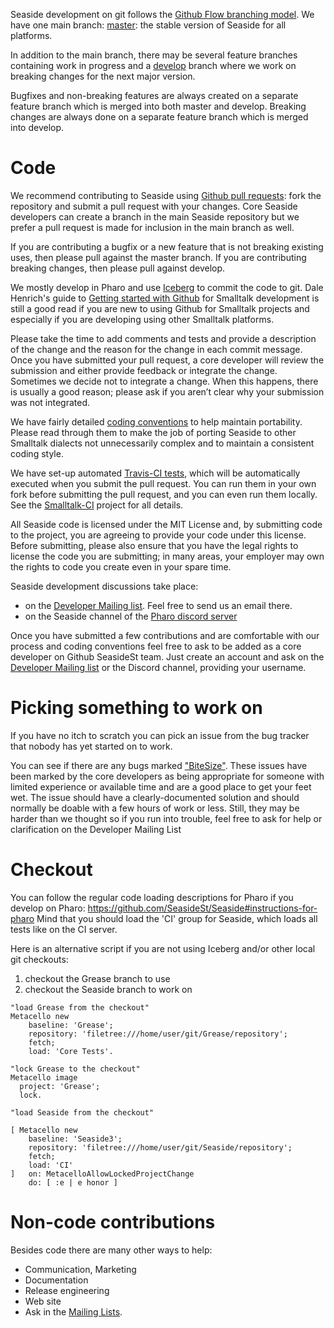 Seaside development on git follows the [Github Flow branching model](https://guides.github.com/introduction/flow/). We have one main branch: [master](https://github.com/SeasideSt/Seaside/tree/master): the stable version of Seaside for all platforms.

In addition to the main branch, there may be several feature branches containing work in progress and a [develop](https://github.com/SeasideSt/Seaside/tree/develop) branch where we work on breaking changes for the next major version.

Bugfixes and non-breaking features are always created on a separate feature branch which is merged into both master and develop.
Breaking changes are always done on a separate feature branch which is merged into develop.

# Code
We recommend contributing to Seaside using [Github pull requests](https://help.github.com/articles/using-pull-requests/): fork the repository and submit a pull request with your changes. Core Seaside developers can create a branch in the main Seaside repository but we prefer a pull request is made for inclusion in the main branch as well.

If you are contributing a bugfix or a new feature that is not breaking existing uses, then please pull against the master branch.
If you are contributing breaking changes, then please pull against develop.

We mostly develop in Pharo and use [Iceberg](https://github.com/pharo-vcs/iceberg) to commit the code to git. Dale Henrich's guide to [Getting started with Github](https://github.com/dalehenrich/metacello-work/blob/master/docs/GettingStartedWithGitHub.md) for Smalltalk development is still a good read if you are new to using Github for Smalltalk projects and especially if you are developing using other Smalltalk platforms.

Please take the time to add comments and tests and provide a description of the change and the reason for the change in each commit message. Once you have submitted your pull request, a core developer will review the submission and either provide feedback or integrate the change. Sometimes we decide not to integrate a change. When this happens, there is usually a good reason; please ask if you aren’t clear why your submission was not integrated.

We have fairly detailed [coding conventions](https://github.com/SeasideSt/Seaside/wiki/Coding-Conventions) to help maintain portability. Please read through them to make the job of porting Seaside to other Smalltalk dialects not unnecessarily complex and to maintain a consistent coding style.

We have set-up automated [Travis-CI tests](https://travis-ci.org/SeasideSt/Seaside), which will be automatically executed when you submit the pull request. You can run them in your own fork before submitting the pull request, and you can even run them locally. See the [Smalltalk-CI](https://github.com/hpi-swa/smalltalkCI) project for all details.

All Seaside code is licensed under the MIT License and, by submitting code to the project, you are agreeing to provide your code under this license. Before submitting, please also ensure that you have the legal rights to license the code you are submitting; in many areas, your employer may own the rights to code you create even in your spare time.

Seaside development discussions take place:
- on the [Developer Mailing list](http://lists.squeakfoundation.org/mailman/listinfo/seaside-dev). Feel free to send us an email there.
- on the Seaside channel of the [Pharo discord server](https://pharo.org/community)

Once you have submitted a few contributions and are comfortable with our process and coding conventions feel free to ask to be added as a core developer on Github SeasideSt team. Just create an account and ask on the [Developer Mailing list](http://lists.squeakfoundation.org/mailman/listinfo/seaside-dev) or the Discord channel, providing your username. 

# Picking something to work on

If you have no itch to scratch you can pick an issue from the bug tracker that nobody has yet started on to work.

You can see if there are any bugs marked ["BiteSize"](https://github.com/SeasideSt/Seaside/labels/BiteSize). These issues have been marked by the core developers as being appropriate for someone with limited experience or available time and are a good place to get your feet wet. The issue should have a clearly-documented solution and should normally be doable with a few hours of work or less. Still, they may be harder than we thought so if you run into trouble, feel free to ask for help or clarification on the Developer Mailing List


# Checkout

You can follow the regular code loading descriptions for Pharo if you develop on Pharo: https://github.com/SeasideSt/Seaside#instructions-for-pharo
Mind that you should load the 'CI' group for Seaside, which loads all tests like on the CI server.

Here is an alternative script if you are not using Iceberg and/or other local git checkouts:

1. checkout the Grease branch to use
1. checkout the Seaside branch to work on

```st
"load Grease from the checkout"
Metacello new
	baseline: 'Grease';
	repository: 'filetree:///home/user/git/Grease/repository';
	fetch;
	load: 'Core Tests'.

"lock Grease to the checkout"
Metacello image
  project: 'Grease';
  lock.

"load Seaside from the checkout"

[ Metacello new
	baseline: 'Seaside3';
	repository: 'filetree:///home/user/git/Seaside/repository';
	fetch;
	load: 'CI'
]	on: MetacelloAllowLockedProjectChange
	do: [ :e | e honor ]

```

# Non-code contributions

Besides code there are many other ways to help:

- Communication, Marketing
- Documentation
- Release engineering
- Web site
- Ask in the [Mailing Lists](http://www.seaside.st/community/mailinglist).


